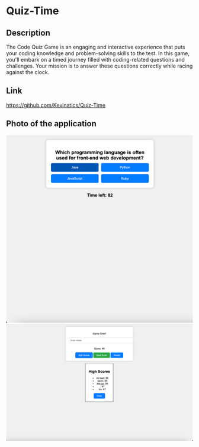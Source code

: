 # Quiz-Time

## Description

The Code Quiz Game is an engaging and interactive experience that puts your coding knowledge and problem-solving skills to the test. In this game, you'll embark on a timed journey filled with coding-related questions and challenges. Your mission is to answer these questions correctly while racing against the clock.

## Link
https://github.com/Kevinatics/Quiz-Time 

## Photo of the application

![Alt text](<Screenshot 2023-10-02 at 9.21.40 PM.png>)
![Alt text](<Screenshot 2023-10-02 at 10.24.24 PM.png>)